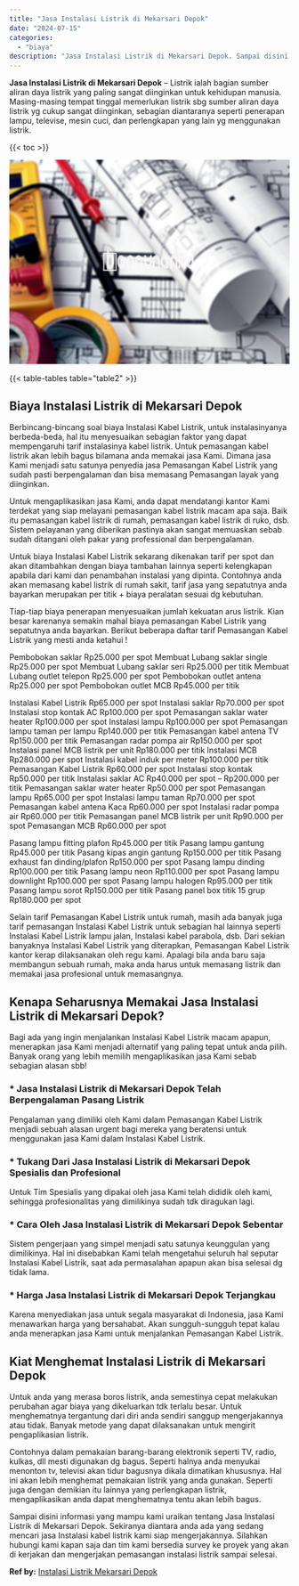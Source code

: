 ```yaml
---
title: "Jasa Instalasi Listrik di Mekarsari Depok"
date: "2024-07-15"
categories: 
  - "biaya"
description: "Jasa Instalasi Listrik di Mekarsari Depok. Sampai disini informasi yang mampu kami uraikan tentang Jasa Instalasi Listrik di Mekarsari Depok. Sekiranya diant..."
---
```


**Jasa Instalasi Listrik di Mekarsari Depok** – Listrik ialah bagian sumber aliran daya listrik yang paling sangat diinginkan untuk kehidupan manusia. Masing-masing tempat tinggal memerlukan listrik sbg sumber aliran daya listrik yg cukup sangat diinginkan, sebagian diantaranya seperti penerapan lampu, televise, mesin cuci, dan perlengkapan yang lain yg menggunakan listrik.

{{< toc >}}

![Jasa Instalasi Listrik di Mekarsari Depok](/images/instalasi-listrik-murah17.png)

{{< table-tables table="table2" >}}

## Biaya Instalasi Listrik di Mekarsari Depok

Berbincang-bincang soal biaya Instalasi Kabel Listrik, untuk instalasinyanya berbeda-beda, hal itu menyesuaikan sebagian faktor yang dapat mempengaruhi tarif instalasinya kabel listrik. Untuk pemasangan kabel listrik akan lebih bagus bilamana anda memakai jasa Kami. Dimana jasa Kami menjadi satu satunya penyedia jasa Pemasangan Kabel Listrik yang sudah pasti berpengalaman dan bisa memasang Pemasangan layak yang diinginkan.

Untuk mengaplikasikan jasa Kami, anda dapat mendatangi kantor Kami terdekat yang siap melayani pemasangan kabel listrik macam apa saja. Baik itu pemasangan kabel listrik di rumah, pemasangan kabel listrik di ruko, dsb. Sistem pelayanan yang diberikan pastinya akan sangat memuaskan sebab sudah ditangani oleh pakar yang professional dan berpengalaman.

Untuk biaya Instalasi Kabel Listrik sekarang dikenakan tarif per spot dan akan ditambahkan dengan biaya tambahan lainnya seperti kelengkapan apabila dari kami dan penambahan instalasi yang dipinta. Contohnya anda akan memasang kabel listrik di rumah sakit, tarif jasa yang sepatutnya anda bayarkan merupakan per titik + biaya peralatan sesuai dg kebutuhan.

Tiap-tiap biaya penerapan menyesuaikan jumlah kekuatan arus listrik. Kian besar karenanya semakin mahal biaya pemasangan Kabel Listrik yang sepatutnya anda bayarkan. Berikut beberapa daftar tarif Pemasangan Kabel Listrik yang mesti anda ketahui !

Pembobokan saklar Rp25.000 per spot Membuat Lubang saklar single Rp25.000 per spot Membuat Lubang saklar seri Rp25.000 per titik Membuat Lubang outlet telepon Rp25.000 per spot Pembobokan outlet antena Rp25.000 per spot Pembobokan outlet MCB Rp45.000 per titik

Instalasi Kabel Listrik Rp65.000 per spot Instalasi saklar Rp70.000 per spot Instalasi stop kontak AC Rp100.000 per spot Pemasangan saklar water heater Rp100.000 per spot Instalasi lampu Rp100.000 per spot Pemasangan lampu taman per lampu Rp140.000 per titik Pemasangan kabel antena TV Rp150.000 per titik Pemasangan radar pompa air Rp150.000 per spot Instalasi panel MCB listrik per unit Rp180.000 per titik Instalasi MCB Rp280.000 per spot Instalasi kabel induk per meter Rp100.000 per titik Pemasangan Kabel Listrik Rp60.000 per spot Instalasi stop kontak Rp50.000 per titik Instalasi saklar AC Rp40.000 per spot – Rp200.000 per titik Pemasangan saklar water heater Rp50.000 per spot Pemasangan lampu Rp65.000 per spot Instalasi lampu taman Rp70.000 per spot Pemasangan kabel antena Kaca Rp60.000 per spot Instalasi radar pompa air Rp60.000 per titik Pemasangan panel MCB listrik per unit Rp90.000 per spot Pemasangan MCB Rp60.000 per spot

Pasang lampu fitting plafon Rp45.000 per titik Pasang lampu gantung Rp45.000 per titik Pasang kipas angin gantung Rp150.000 per titik Pasang exhaust fan dinding/plafon Rp150.000 per spot Pasang lampu dinding Rp100.000 per titik Pasang lampu neon Rp110.000 per spot Pasang lampu downlight Rp100.000 per spot Pasang lampu halogen Rp95.000 per titik Pasang lampu sorot Rp150.000 per titik Pasang panel box titik 15 grup Rp180.000 per spot

Selain tarif Pemasangan Kabel Listrik untuk rumah, masih ada banyak juga tarif pemasangan Instalasi Kabel Listrik untuk sebagian hal lainnya seperti Instalasi Kabel Listrik lampu jalan, Instalasi kabel parabola, dsb. Dari sekian banyaknya Instalasi Kabel Listrik yang diterapkan, Pemasangan Kabel Listrik kantor kerap dilaksanakan oleh regu kami. Apalagi bila anda baru saja membangun sebuah rumah, maka anda harus untuk memasang listrik dan memakai jasa profesional untuk memasangnya.

## Kenapa Seharusnya Memakai Jasa Instalasi Listrik di Mekarsari Depok?

Bagi ada yang ingin menjalankan Instalasi Kabel Listrik macam apapun, menerapkan jasa Kami menjadi alternatif yang paling tepat untuk anda pilih. Banyak orang yang lebih memilih mengaplikasikan jasa Kami sebab sebagian alasan sbb!

### \* Jasa Instalasi Listrik di Mekarsari Depok Telah Berpengalaman Pasang Listrik

Pengalaman yang dimiliki oleh Kami dalam Pemasangan Kabel Listrik menjadi sebuah alasan urgent bagi mereka yang beratensi untuk menggunakan jasa Kami dalam Instalasi Kabel Listrik.

### \* Tukang Dari Jasa Instalasi Listrik di Mekarsari Depok Spesialis dan Profesional

Untuk Tim Spesialis yang dipakai oleh jasa Kami telah dididik oleh kami, sehingga profesionalitas yang dimilikinya sudah tdk diragukan lagi.

### \* Cara Oleh Jasa Instalasi Listrik di Mekarsari Depok Sebentar

Sistem pengerjaan yang simpel menjadi satu satunya keunggulan yang dimilikinya. Hal ini disebabkan Kami telah mengetahui seluruh hal seputar Instalasi Kabel Listrik, saat ada permasalahan apapun akan bisa selesai dg tidak lama.

### \* Harga Jasa Instalasi Listrik di Mekarsari Depok Terjangkau

Karena menyediakan jasa untuk segala masyarakat di Indonesia, jasa Kami menawarkan harga yang bersahabat. Akan sungguh-sungguh tepat kalau anda menerapkan jasa Kami untuk menjalankan Pemasangan Kabel Listrik.

## Kiat Menghemat Instalasi Listrik di Mekarsari Depok


Untuk anda yang merasa boros listrik, anda semestinya cepat melakukan perubahan agar biaya yang dikeluarkan tdk terlalu besar. Untuk menghematnya tergantung dari diri anda sendiri sanggup mengerjakannya atau tidak. Banyak metode yang dapat dilaksanakan untuk mengirit pengaplikasian listrik.

Contohnya dalam pemakaian barang-barang elektronik seperti TV, radio, kulkas, dll mesti digunakan dg bagus. Seperti halnya anda menyukai menonton tv, televisi akan tidur bagusnya dikala dimatikan khususnya. Hal ini akan lebih menghemat pemakaian listrik yang anda gunakan. Seperti juga dengan demikian itu lainnya yang perlengkapan listrik, mengaplikasikan anda dapat menghematnya tentu akan lebih bagus.

Sampai disini informasi yang mampu kami uraikan tentang Jasa Instalasi Listrik di Mekarsari Depok. Sekiranya diantara anda ada yang sedang mencari jasa Instalasi kabel listrik kami siap mengerjakannya. Silahkan hubungi kami kapan saja dan tim kami bersedia survey ke proyek yang akan di kerjakan dan mengerjakan pemasangan instalasi listrik sampai selesai.

**Ref by:** [Instalasi Listrik Mekarsari Depok](https://id.wikipedia.org/wiki/Instalasi)
